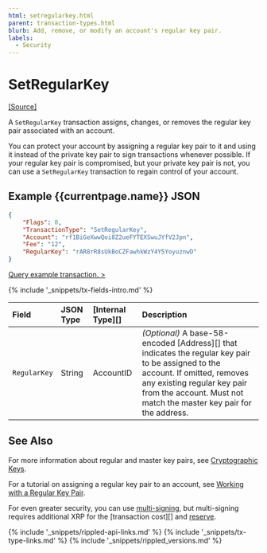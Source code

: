 ```yaml
---
html: setregularkey.html
parent: transaction-types.html
blurb: Add, remove, or modify an account's regular key pair.
labels:
  - Security
---
```

# SetRegularKey

[[Source]](https://github.com/XRPLF/rippled/blob/4239880acb5e559446d2067f00dabb31cf102a23/src/ripple/app/transactors/SetRegularKey.cpp "Source")

A `SetRegularKey` transaction assigns, changes, or removes the regular key pair associated with an account.

You can protect your account by assigning a regular key pair to it and using it instead of the private key pair to sign transactions whenever possible. If your regular key pair is compromised, but your private key pair is not, you can use a `SetRegularKey` transaction to regain control of your account.

## Example {{currentpage.name}} JSON

```json
{
    "Flags": 0,
    "TransactionType": "SetRegularKey",
    "Account": "rf1BiGeXwwQoi8Z2ueFYTEXSwuJYfV2Jpn",
    "Fee": "12",
    "RegularKey": "rAR8rR8sUkBoCZFawhkWzY4Y5YoyuznwD"
}
```

[Query example transaction. >](websocket-api-tool.html?server=wss%3A%2F%2Fxrplcluster.com%2F&req=%7B%22id%22%3A%22example_SetRegularKey%22%2C%22command%22%3A%22tx%22%2C%22transaction%22%3A%226AA6F6EAAAB56E65F7F738A9A2A8A7525439D65BA990E9BA08F6F4B1C2D349B4%22%2C%22binary%22%3Afalse%7D)

{% include '_snippets/tx-fields-intro.md' %}
<!--{# fix md highlighting_ #}-->

| Field        | JSON Type | [Internal Type][] | Description                   |
|:-------------|:----------|:------------------|:------------------------------|
| `RegularKey` | String    | AccountID         | _(Optional)_ A base-58-encoded [Address][] that indicates the regular key pair to be assigned to the account. If omitted, removes any existing regular key pair from the account. Must not match the master key pair for the address. |

## See Also

For more information about regular and master key pairs, see [Cryptographic Keys](cryptographic-keys.html).

For a tutorial on assigning a regular key pair to an account, see [Working with a Regular Key Pair](assign-a-regular-key-pair.html).

For even greater security, you can use [multi-signing](multi-signing.html), but multi-signing requires additional XRP for the [transaction cost][] and [reserve](reserves.html).

<!--{# common link defs #}-->
{% include '_snippets/rippled-api-links.md' %}
{% include '_snippets/tx-type-links.md' %}
{% include '_snippets/rippled_versions.md' %}
